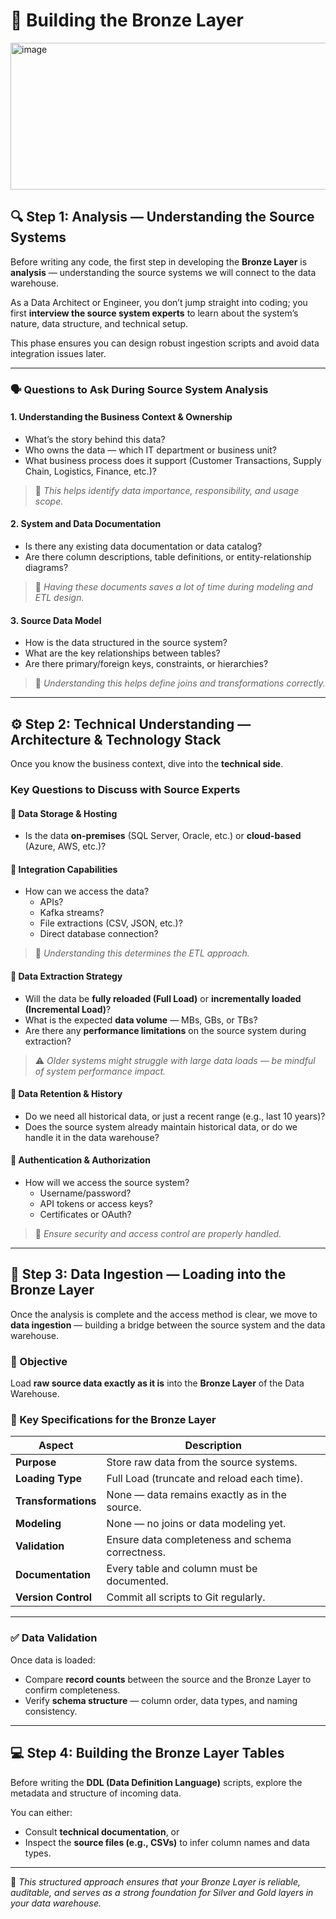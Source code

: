 # 🥉 Building the Bronze Layer

<img width="1166" height="235" alt="image" src="https://github.com/user-attachments/assets/c1a2fbab-0ddd-4636-83dc-7cff888cf8c0" />

## 🔍 Step 1: Analysis — Understanding the Source Systems

Before writing any code, the first step in developing the **Bronze Layer** is **analysis** — understanding the source systems we will connect to the data warehouse.

As a Data Architect or Engineer, you don’t jump straight into coding; you first **interview the source system experts** to learn about the system’s nature, data structure, and technical setup.

This phase ensures you can design robust ingestion scripts and avoid data integration issues later.

---

### 🗣️ Questions to Ask During Source System Analysis

#### 1. Understanding the Business Context & Ownership
- What’s the story behind this data?  
- Who owns the data — which IT department or business unit?  
- What business process does it support (Customer Transactions, Supply Chain, Logistics, Finance, etc.)?  

> 🧠 *This helps identify data importance, responsibility, and usage scope.*

#### 2. System and Data Documentation
- Is there any existing data documentation or data catalog?  
- Are there column descriptions, table definitions, or entity-relationship diagrams?  

> 🧩 *Having these documents saves a lot of time during modeling and ETL design.*

#### 3. Source Data Model
- How is the data structured in the source system?  
- What are the key relationships between tables?  
- Are there primary/foreign keys, constraints, or hierarchies?  

> 🧱 *Understanding this helps define joins and transformations correctly.*

---

## ⚙️ Step 2: Technical Understanding — Architecture & Technology Stack

Once you know the business context, dive into the **technical side**.

### Key Questions to Discuss with Source Experts

#### 🔸 Data Storage & Hosting
- Is the data **on-premises** (SQL Server, Oracle, etc.) or **cloud-based** (Azure, AWS, etc.)?

#### 🔸 Integration Capabilities
- How can we access the data?  
  - APIs?  
  - Kafka streams?  
  - File extractions (CSV, JSON, etc.)?  
  - Direct database connection?

> 🧭 *Understanding this determines the ETL approach.*

#### 🔸 Data Extraction Strategy
- Will the data be **fully reloaded (Full Load)** or **incrementally loaded (Incremental Load)**?  
- What is the expected **data volume** — MBs, GBs, or TBs?  
- Are there any **performance limitations** on the source system during extraction?  

> ⚠️ *Older systems might struggle with large data loads — be mindful of system performance impact.*

#### 🔸 Data Retention & History
- Do we need all historical data, or just a recent range (e.g., last 10 years)?  
- Does the source system already maintain historical data, or do we handle it in the data warehouse?

#### 🔸 Authentication & Authorization
- How will we access the source system?  
  - Username/password?  
  - API tokens or access keys?  
  - Certificates or OAuth?  

> 🔐 *Ensure security and access control are properly handled.*

---

## 🧩 Step 3: Data Ingestion — Loading into the Bronze Layer

Once the analysis is complete and the access method is clear, we move to **data ingestion** — building a bridge between the source system and the data warehouse.

### 🎯 Objective
Load **raw source data exactly as it is** into the **Bronze Layer** of the Data Warehouse.

### 🧠 Key Specifications for the Bronze Layer

| Aspect | Description |
|--------|--------------|
| **Purpose** | Store raw data from the source systems. |
| **Loading Type** | Full Load (truncate and reload each time). |
| **Transformations** | None — data remains exactly as in the source. |
| **Modeling** | None — no joins or data modeling yet. |
| **Validation** | Ensure data completeness and schema correctness. |
| **Documentation** | Every table and column must be documented. |
| **Version Control** | Commit all scripts to Git regularly. |

---

### ✅ Data Validation

Once data is loaded:
- Compare **record counts** between the source and the Bronze Layer to confirm completeness.  
- Verify **schema structure** — column order, data types, and naming consistency.

---

## 💻 Step 4: Building the Bronze Layer Tables

Before writing the **DDL (Data Definition Language)** scripts, explore the metadata and structure of incoming data.

You can either:
- Consult **technical documentation**, or  
- Inspect the **source files (e.g., CSVs)** to infer column names and data types.

---

📘 *This structured approach ensures that your Bronze Layer is reliable, auditable, and serves as a strong foundation for Silver and Gold layers in your data warehouse.*

